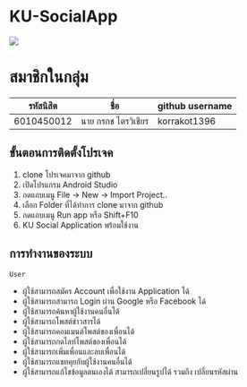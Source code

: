 # KU-SocialApp
![](https://github.com/korrakot1396/KU-SocialApp/logo.png)
# สมาชิกในกลุ่ม
| รหัสนิสิต  | ชื่อ  | github username |
| ------------ | ------------ | ------------ | 
| 6010450012 | นาย กรกช ไตรวิเชียร | korrakot1396 |

## ขั้นตอนการติดตั้งโปรเจค
1. clone โปรเจคมาจาก github 
2. เปิดโปรแกรม Android Studio
3. กดแถบเมนู File -> New -> Import Project..
4. เลือก Folder ที่ได้ทำการ clone มาจาก github 
5. กดแถบเมนู Run app หรือ Shift+F10
6. KU Social Application พร้อมใช้งาน

## การทำงานของระบบ
`User` 
- ผู้ใช้สามารถสมัคร Account เพื่อใช้งาน Application ได้
- ผู้ใช้สามารถสามารถ Login ผ่าน Google หรือ Facebook ได้
- ผู้ใช้สามารถค้นหาผู้ใช้งานคนอื่นได้
- ผู้ใช้สามารถโพสต์ข่าวสารได้
- ผู้ใช้สามารถคอมเมนต์โพสต์ของเพื่อนได้
- ผู้ใช้สามารถกดไลท์โพสต์ของเพื่อนได้
- ผู้ใช้สามารถเพิ่มเพื่อนและลบเพื่อนได้
- ผู้ใช้สามารถแชทคุยกับผู้ใช้งานคนอื่นได้
- ผู้ใช้สามารถแก้ไขข้อมูลตนเองได้ สามารถเปลี่ยนรูปได้ รวมถึง เปลี่ยนรหัสผ่าน




